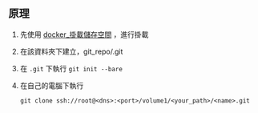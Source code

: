 ## 原理

1. 先使用 [docker_掛載儲存空間](./docker_掛載儲存空間.md) ，進行掛載
2. 在該資料夾下建立，git_repo/<name>.git
3. 在 ```.git``` 下執行 ```git init --bare```
4. 在自己的電腦下執行

	```
	git clone ssh://root@<dns>:<port>/volume1/<your_path>/<name>.git
	```